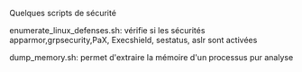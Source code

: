 Quelques scripts de sécurité

enumerate_linux_defenses.sh:
vérifie si les sécurités apparmor,grpsecurity,PaX, Execshield, sestatus, aslr sont activées

dump_memory.sh:
permet d'extraire la mémoire d'un processus pur analyse
